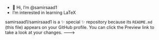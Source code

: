 - 👋 Hi, I’m @samirsaad1
- I’m interested in learning LaTeX


samirsaad1/samirsaad1 is a ✨ special ✨ repository because its `README.md` (this file) appears on your GitHub profile.
You can click the Preview link to take a look at your changes.
--->
